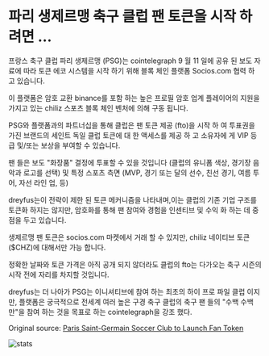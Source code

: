 # 파리 생제르맹 축구 클럽 팬 토큰을 시작 하려면 ...

프랑스 축구 클럽 파리 생제르맹 (PSG)는 cointelegraph 9 월 11 일에 공유 된 보도 자료에 따라 토큰 에코 시스템을 시작 하기 위해 블록 체인 플랫폼 Socios.com 협력 하 고 있습니다.

이 플랫폼은 암호 교환 binance를 포함 하는 높은 프로필 암호 업계 플레이어의 지원을가지고 있는 chiliz 스포츠 블록 체인 벤처에 의해 구동 됩니다.

PSG와 플랫폼과의 파트너십을 통해 클럽은 팬 토큰 제공 (fto)을 시작 하 여 투표권을 가진 브랜드의 세인트 독일 클럽 토큰에 대 한 액세스를 제공 하 고 소유자에 게 VIP 등급 및/또는 보상을 부여할 수 있습니다.

팬 들은 보도 "화장품" 결정에 투표할 수 있을 것입니다 (클럽의 유니폼 색상, 경기장 음악과 로고를 선택) 및 특정 스포츠 측면 (MVP, 경기 또는 달의 선수, 친선 경기, 여름 투어, 자선 라인 업, 등)

dreyfus는이 전략이 제한 된 토큰 메커니즘을 나타내며,이는 클럽의 기존 기업 구조를 토큰화 하지는 않지만, 암호화를 통해 팬 참여와 경험을 인센티브 및 수익 화 하는 데 중점을 두고 있습니다.

생제르맹 팬 토큰은 socios.com 마켓에서 거래 할 수 있지만, chiliz 네이티브 토큰 ($CHZ)에 대해서만 가능 합니다.

정확한 날짜와 토큰 가격은 아직 공개 되지 않더라도 클럽의 fto는 다가오는 축구 시즌의 시작 전에 자리를 차지할 것입니다.

dreyfus는 더 나아가 PSG는 이니셔티브에 참여 하는 최초의 하이 프로 파일 클럽 이지만, 플랫폼은 궁극적으로 전세계 여러 높은 구경 축구 클럽의 축구 팬 들의 "수백 수백만"을 참여 하는 것을 목표로 하는 cointelegraph을 강조 했다.

Original source: [Paris Saint-Germain Soccer Club to Launch Fan Token](https://cointelegraph.com/news/paris-saint-germain-soccer-club-to-launch-fan-token)

![stats](https://c.statcounter.com/11760860/0/a89fa40b/1/ "stats")
